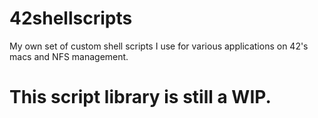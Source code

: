 # 42shellscripts
My own set of custom shell scripts I use for various applications on 42's macs and NFS management.

# This script library is still a WIP.
